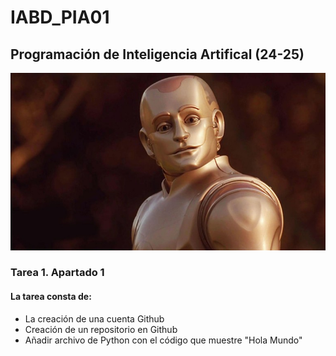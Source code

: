 # IABD_PIA01
## Programación de Inteligencia Artifical (24-25)
![Programación de Inteligencia Artificial](./img01.jpg "Introducción a la programación de Inteligencia Artificial") 
### Tarea 1. Apartado 1
#### La tarea consta de:
* La creación de una cuenta Github
* Creación de un repositorio en Github
* Añadir archivo de Python con el código que muestre "Hola Mundo"

